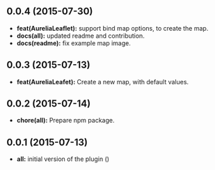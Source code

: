 
## 0.0.4 (2015-07-30)

* **feat(AureliaLeaflet):** support bind map options, to create the map.
* **docs(all):** updated readme and contribution.
* **docs(readme):** fix example map image.

## 0.0.3 (2015-07-13)

* **feat(AureliaLeafet):** Create a new map, with default values.

## 0.0.2 (2015-07-14)

* **chore(all):** Prepare npm package.

## 0.0.1 (2015-07-13)

* **all:** initial version of the plugin ()

